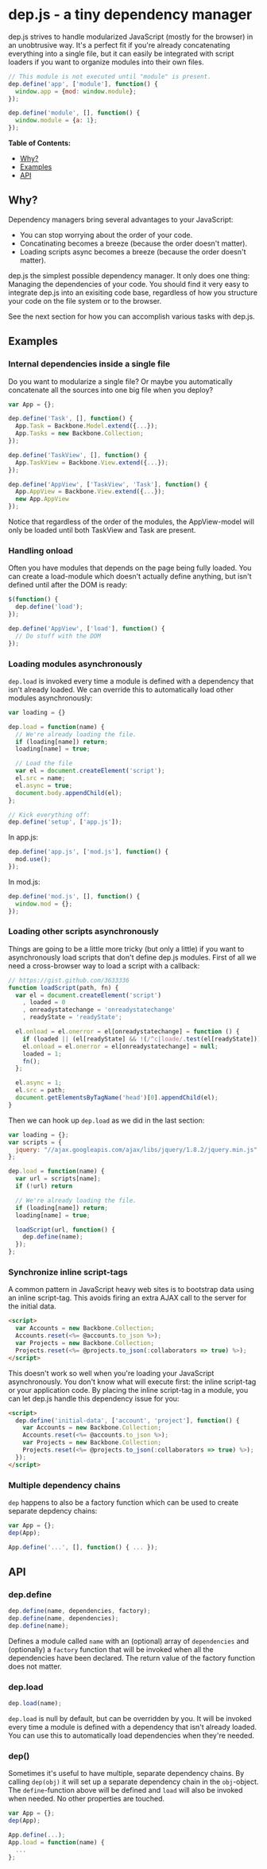 # dep.js - a tiny dependency manager

dep.js strives to handle modularized JavaScript (mostly for the browser) in an
unobtrusive way. It's a perfect fit if you're already concatenating everything
into a single file, but it can easily be integrated with script loaders if you
want to organize modules into their own files.

```javascript
// This module is not executed until "module" is present.
dep.define('app', ['module'], function() {
  window.app = {mod: window.module};
});

dep.define('module', [], function() {
  window.module = {a: 1};
});
```

**Table of Contents:**

* [Why?](#why)
* [Examples](#examples)
* [API](#api)

<a name='why'></a>
## Why?

Dependency managers bring several advantages to your JavaScript:

* You can stop worrying about the order of your code.
* Concatinating becomes a breeze (because the order doesn't matter).
* Loading scripts async becomes a breeze (because the order doesn't matter).

dep.js the simplest possible dependency manager. It only does one thing:
Managing the dependencies of your code. You should find it very easy to
integrate dep.js into an exisiting code base, regardless of how you structure
your code on the file system or to the browser.

See the next section for how you can accomplish various tasks with dep.js.

<a name='examples'></a>
## Examples

### Internal dependencies inside a single file

Do you want to modularize a single file? Or maybe you automatically
concatenate all the sources into one big file when you deploy?

```javascript
var App = {};

dep.define('Task', [], function() {
  App.Task = Backbone.Model.extend({...});
  App.Tasks = new Backbone.Collection;
});

dep.define('TaskView', [], function() {
  App.TaskView = Backbone.View.extend({...});
});

dep.define('AppView', ['TaskView', 'Task'], function() {
  App.AppView = Backbone.View.extend({...});
  new App.AppView
});
```

Notice that regardless of the order of the modules, the AppView-model will
only be loaded until both TaskView and Task are present.

### Handling onload

Often you have modules that depends on the page being fully loaded. You can
create a load-module which doesn't actually define anything, but isn't defined
until after the DOM is ready:

```javascript
$(function() {
  dep.define('load');
});

dep.define('AppView', ['load'], function() {
  // Do stuff with the DOM
});
```

### Loading modules asynchronously

`dep.load` is invoked every time a module is defined with a dependency that
isn't already loaded. We can override this to automatically load other modules
asynchronously:

```javascript
var loading = {}

dep.load = function(name) {
  // We're already loading the file.
  if (loading[name]) return;
  loading[name] = true;

  // Load the file
  var el = document.createElement('script');
  el.src = name;
  el.async = true;
  document.body.appendChild(el);
};

// Kick everything off:
dep.define('setup', ['app.js']);
```

In app.js:

```javascript
dep.define('app.js', ['mod.js'], function() {
  mod.use();
});
```

In mod.js:

```javascript
dep.define('mod.js', [], function() {
  window.mod = {};
});
```

### Loading other scripts asynchronously

Things are going to be a little more tricky (but only a little) if you want to
asynchronously load scripts that don't define dep.js modules. First of all we
need a cross-browser way to load a script with a callback:

```javascript
// https://gist.github.com/3633336
function loadScript(path, fn) {
  var el = document.createElement('script')
    , loaded = 0
    , onreadystatechange = 'onreadystatechange'
    , readyState = 'readyState';

  el.onload = el.onerror = el[onreadystatechange] = function () {
    if (loaded || (el[readyState] && !(/^c|loade/.test(el[readyState])))) return;
    el.onload = el.onerror = el[onreadystatechange] = null;
    loaded = 1;
    fn();
  };

  el.async = 1;
  el.src = path;
  document.getElementsByTagName('head')[0].appendChild(el);
}
```

Then we can hook up `dep.load` as we did in the last section:

```javascript
var loading = {};
var scripts = {
  jquery: "//ajax.googleapis.com/ajax/libs/jquery/1.8.2/jquery.min.js"
};

dep.load = function(name) {
  var url = scripts[name];
  if (!url) return

  // We're already loading the file.
  if (loading[name]) return;
  loading[name] = true;

  loadScript(url, function() {
    dep.define(name);
  });
};
```

### Synchronize inline script-tags

A common pattern in JavaScript heavy web sites is to bootstrap data using an
inline script-tag. This avoids firing an extra AJAX call to the server for the
initial data.

```html
<script>
  var Accounts = new Backbone.Collection;
  Accounts.reset(<%= @accounts.to_json %>);
  var Projects = new Backbone.Collection;
  Projects.reset(<%= @projects.to_json(:collaborators => true) %>);
</script>
```

This doesn't work so well when you're loading your JavaScript asynchronously.
You don't know what will execute first: the inline script-tag or your
application code. By placing the inline script-tag in a module, you can let
dep.js handle this dependency issue for you:

```html
<script>
  dep.define('initial-data', ['account', 'project'], function() {
    var Accounts = new Backbone.Collection;
    Accounts.reset(<%= @accounts.to_json %>);
    var Projects = new Backbone.Collection;
    Projects.reset(<%= @projects.to_json(:collaborators => true) %>);
  });
</script>
```

### Multiple dependency chains

`dep` happens to also be a factory function which can be used to create
separate depdency chains:

```javascript
var App = {};
dep(App);

App.define('...', [], function() { ... });
```

<a name='api'></a>
## API

### dep.define

```javascript
dep.define(name, dependencies, factory);
dep.define(name, dependencies);
dep.define(name);
```

Defines a module called `name` with an (optional) array of
`dependencies` and (optionally) a `factory` function that will be
invoked when all the dependencies have been declared. The return value
of the factory function does not matter.

### dep.load

```javascript
dep.load(name);
```

`dep.load` is null by default, but can be overridden by you. It will be
invoked every time a module is defined with a dependency that isn't already
loaded. You can use this to automatically load dependencies when they're
needed.

### dep()

Sometimes it's useful to have multiple, separate dependency chains. By calling
`dep(obj)` it will set up a separate dependency chain in the `obj`-object. The
`define`-function above will be defined and `load` will also be invoked when
needed. No other properties are touched.

```javascript
var App = {};
dep(App);

App.define(...);
App.load = function(name) {
  ...
};
```

